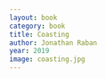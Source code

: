 ```yaml
---
layout: book
category: book
title: Coasting
author: Jonathan Raban
year: 2019
image: coasting.jpg
---
```

